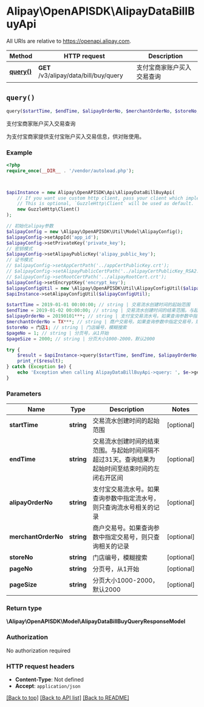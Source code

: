 # Alipay\OpenAPISDK\AlipayDataBillBuyApi

All URIs are relative to https://openapi.alipay.com.

Method | HTTP request | Description
------------- | ------------- | -------------
[**query()**](AlipayDataBillBuyApi.md#query) | **GET** /v3/alipay/data/bill/buy/query | 支付宝商家账户买入交易查询


## `query()`

```php
query($startTime, $endTime, $alipayOrderNo, $merchantOrderNo, $storeNo, $pageNo, $pageSize): \Alipay\OpenAPISDK\Model\AlipayDataBillBuyQueryResponseModel
```

支付宝商家账户买入交易查询

为支付宝商家提供支付宝账户买入交易信息，供对账使用。

### Example

```php
<?php
require_once(__DIR__ . '/vendor/autoload.php');



$apiInstance = new Alipay\OpenAPISDK\Api\AlipayDataBillBuyApi(
    // If you want use custom http client, pass your client which implements `GuzzleHttp\ClientInterface`.
    // This is optional, `GuzzleHttp\Client` will be used as default.
    new GuzzleHttp\Client()
);

// 初始化alipay参数
$alipayConfig = new \Alipay\OpenAPISDK\Util\Model\AlipayConfig();
$alipayConfig->setAppId('app_id');
$alipayConfig->setPrivateKey('private_key');
// 密钥模式
$alipayConfig->setAlipayPublicKey('alipay_public_key');
// 证书模式
// $alipayConfig->setAppCertPath('../appCertPublicKey.crt');
// $alipayConfig->setAlipayPublicCertPath('../alipayCertPublicKey_RSA2.crt');
// $alipayConfig->setRootCertPath('../alipayRootCert.crt');
$alipayConfig->setEncryptKey('encrypt_key');
$alipayConfigUtil = new \Alipay\OpenAPISDK\Util\AlipayConfigUtil($alipayConfig);
$apiInstance->setAlipayConfigUtil($alipayConfigUtil);

$startTime = 2019-01-01 00:00:00; // string | 交易流水创建时间的起始范围
$endTime = 2019-01-02 00:00:00; // string | 交易流水创建时间的结束范围。与起始时间间隔不超过31天。查询结果为起始时间至结束时间的左闭右开区间
$alipayOrderNo = 20190101***; // string | 支付宝交易流水号。如果查询参数中指定流水号，则只查询流水号相关的记录
$merchantOrderNo = TX***; // string | 商户交易号。如果查询参数中指定交易号，则只查询相关的记录
$storeNo = 门店1; // string | 门店编号，模糊搜索
$pageNo = 1; // string | 分页号，从1开始
$pageSize = 2000; // string | 分页大小1000-2000，默认2000

try {
    $result = $apiInstance->query($startTime, $endTime, $alipayOrderNo, $merchantOrderNo, $storeNo, $pageNo, $pageSize);
    print_r($result);
} catch (Exception $e) {
    echo 'Exception when calling AlipayDataBillBuyApi->query: ', $e->getMessage(), PHP_EOL;
}
```

### Parameters

Name | Type | Description  | Notes
------------- | ------------- | ------------- | -------------
 **startTime** | **string**| 交易流水创建时间的起始范围 | [optional]
 **endTime** | **string**| 交易流水创建时间的结束范围。与起始时间间隔不超过31天。查询结果为起始时间至结束时间的左闭右开区间 | [optional]
 **alipayOrderNo** | **string**| 支付宝交易流水号。如果查询参数中指定流水号，则只查询流水号相关的记录 | [optional]
 **merchantOrderNo** | **string**| 商户交易号。如果查询参数中指定交易号，则只查询相关的记录 | [optional]
 **storeNo** | **string**| 门店编号，模糊搜索 | [optional]
 **pageNo** | **string**| 分页号，从1开始 | [optional]
 **pageSize** | **string**| 分页大小1000-2000，默认2000 | [optional]

### Return type

**\Alipay\OpenAPISDK\Model\AlipayDataBillBuyQueryResponseModel**

### Authorization

No authorization required

### HTTP request headers

- **Content-Type**: Not defined
- **Accept**: `application/json`

[[Back to top]](#) [[Back to API list]](../../README.md#api-endpoints)
[[Back to README]](../../README.md)
